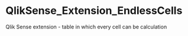# QlikSense_Extension_EndlessCells
Qlik Sense extension - table in which every cell can be calculation
